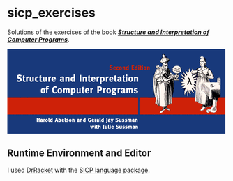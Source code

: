 # sicp_exercises
Solutions of the exercises of the book [**_Structure and Interpretation of Computer Programs_**](https://mitpress.mit.edu/sites/default/files/sicp/index.html).

<img src="main-banner.gif">

## Runtime Environment and Editor
I used [DrRacket](https://racket-lang.org/) with the [SICP language package](http://www.neilvandyke.org/racket/sicp/).
